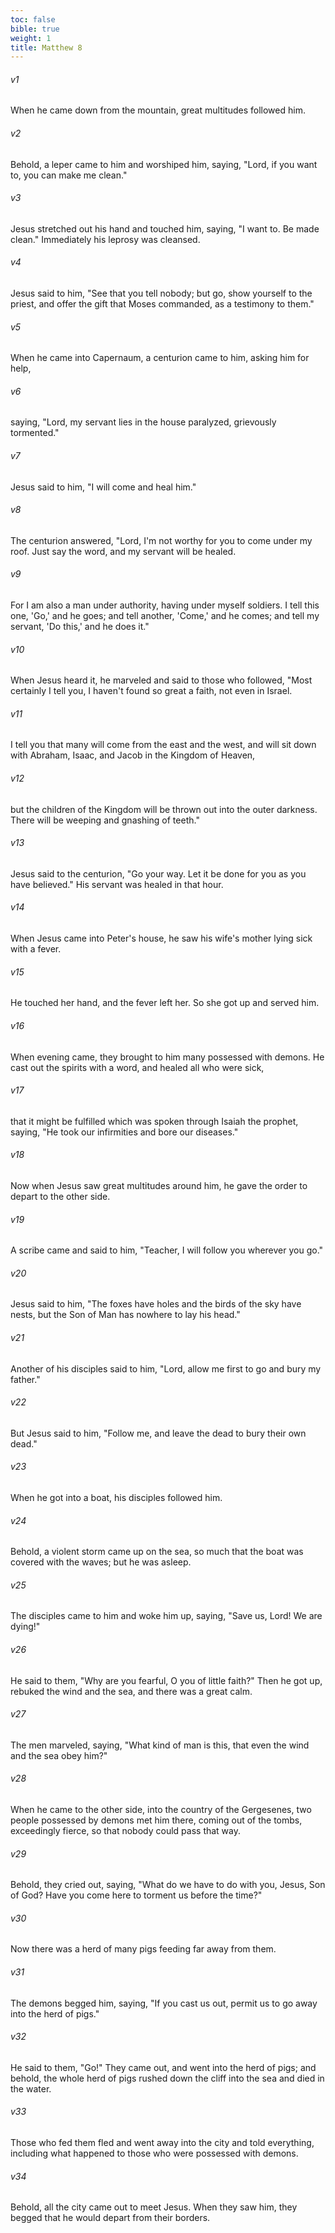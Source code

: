 ```yaml
---
toc: false
bible: true
weight: 1
title: Matthew 8
---
```




###### v1 
When he came down from the mountain, great multitudes followed him. 

###### v2 
Behold, a leper came to him and worshiped him, saying, "Lord, if you want to, you can make me clean." 

###### v3 
Jesus stretched out his hand and touched him, saying, "I want to. Be made clean." Immediately his leprosy was cleansed. 

###### v4 
Jesus said to him, "See that you tell nobody; but go, show yourself to the priest, and offer the gift that Moses commanded, as a testimony to them." 

###### v5 
When he came into Capernaum, a centurion came to him, asking him for help, 

###### v6 
saying, "Lord, my servant lies in the house paralyzed, grievously tormented." 

###### v7 
Jesus said to him, "I will come and heal him." 

###### v8 
The centurion answered, "Lord, I'm not worthy for you to come under my roof. Just say the word, and my servant will be healed. 

###### v9 
For I am also a man under authority, having under myself soldiers. I tell this one, 'Go,' and he goes; and tell another, 'Come,' and he comes; and tell my servant, 'Do this,' and he does it." 

###### v10 
When Jesus heard it, he marveled and said to those who followed, "Most certainly I tell you, I haven't found so great a faith, not even in Israel. 

###### v11 
I tell you that many will come from the east and the west, and will sit down with Abraham, Isaac, and Jacob in the Kingdom of Heaven, 

###### v12 
but the children of the Kingdom will be thrown out into the outer darkness. There will be weeping and gnashing of teeth." 

###### v13 
Jesus said to the centurion, "Go your way. Let it be done for you as you have believed." His servant was healed in that hour. 

###### v14 
When Jesus came into Peter's house, he saw his wife's mother lying sick with a fever. 

###### v15 
He touched her hand, and the fever left her. So she got up and served him. 

###### v16 
When evening came, they brought to him many possessed with demons. He cast out the spirits with a word, and healed all who were sick, 

###### v17 
that it might be fulfilled which was spoken through Isaiah the prophet, saying, "He took our infirmities and bore our diseases." 

###### v18 
Now when Jesus saw great multitudes around him, he gave the order to depart to the other side. 

###### v19 
A scribe came and said to him, "Teacher, I will follow you wherever you go." 

###### v20 
Jesus said to him, "The foxes have holes and the birds of the sky have nests, but the Son of Man has nowhere to lay his head." 

###### v21 
Another of his disciples said to him, "Lord, allow me first to go and bury my father." 

###### v22 
But Jesus said to him, "Follow me, and leave the dead to bury their own dead." 

###### v23 
When he got into a boat, his disciples followed him. 

###### v24 
Behold, a violent storm came up on the sea, so much that the boat was covered with the waves; but he was asleep. 

###### v25 
The disciples came to him and woke him up, saying, "Save us, Lord! We are dying!" 

###### v26 
He said to them, "Why are you fearful, O you of little faith?" Then he got up, rebuked the wind and the sea, and there was a great calm. 

###### v27 
The men marveled, saying, "What kind of man is this, that even the wind and the sea obey him?" 

###### v28 
When he came to the other side, into the country of the Gergesenes, two people possessed by demons met him there, coming out of the tombs, exceedingly fierce, so that nobody could pass that way. 

###### v29 
Behold, they cried out, saying, "What do we have to do with you, Jesus, Son of God? Have you come here to torment us before the time?" 

###### v30 
Now there was a herd of many pigs feeding far away from them. 

###### v31 
The demons begged him, saying, "If you cast us out, permit us to go away into the herd of pigs." 

###### v32 
He said to them, "Go!" They came out, and went into the herd of pigs; and behold, the whole herd of pigs rushed down the cliff into the sea and died in the water. 

###### v33 
Those who fed them fled and went away into the city and told everything, including what happened to those who were possessed with demons. 

###### v34 
Behold, all the city came out to meet Jesus. When they saw him, they begged that he would depart from their borders.
